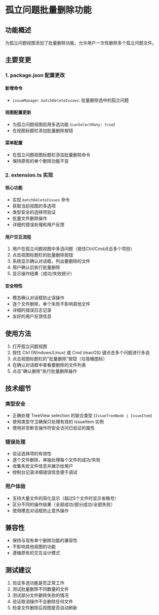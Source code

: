 # 孤立问题批量删除功能

## 功能概述

为孤立问题视图添加了批量删除功能，允许用户一次性删除多个孤立问题文件。

## 主要变更

### 1. package.json 配置更改

#### 新增命令
- `issueManager.batchDeleteIssues`: 批量删除选中的孤立问题

#### 视图配置更新
- 为孤立问题视图启用多选功能 (`canSelectMany: true`)
- 在视图标题栏添加批量删除按钮

#### 菜单配置
- 在孤立问题视图标题栏添加批量删除命令
- 保持原有的单个删除功能不变

### 2. extension.ts 实现

#### 核心功能
- 实现 `batchDeleteIssues` 命令
- 获取当前视图的多选项
- 类型安全的选择项验证
- 批量文件删除操作
- 详细的错误处理和用户反馈

#### 用户交互流程
1. 用户在孤立问题视图中多选问题（按住Ctrl/Cmd点击多个项目）
2. 点击视图标题栏的批量删除按钮
3. 系统显示确认对话框，列出要删除的文件
4. 用户确认后执行批量删除
5. 显示操作结果（成功/失败统计）

#### 安全特性
- 模态确认对话框防止误操作
- 逐个文件删除，单个失败不影响其他文件
- 详细的错误日志记录
- 友好的用户反馈信息

## 使用方法

1. 打开孤立问题视图
2. 按住 Ctrl (Windows/Linux) 或 Cmd (macOS) 键点击多个问题进行多选
3. 点击视图标题栏的"批量删除"按钮（垃圾桶图标）
4. 在确认对话框中查看要删除的文件列表
5. 点击"确认删除"执行批量删除操作

## 技术细节

### 类型安全
- 正确处理 TreeView selection 的联合类型 (`IssueTreeNode | IssueItem`)
- 使用类型守卫确保只处理有效的 IssueItem 实例
- 使用非空断言操作符安全访问已验证的属性

### 错误处理
- 验证选择项的有效性
- 逐个文件删除，单独处理每个文件的成功/失败
- 收集失败文件信息并展示给用户
- 控制台记录详细错误信息便于调试

### 用户体验
- 支持大量文件的简化显示（超过5个文件时显示省略号）
- 区分不同的操作结果（全部成功/部分成功/全部失败）
- 使用模态对话框防止意外操作

## 兼容性

- 保持与现有单个删除功能的兼容性
- 不影响其他视图的功能
- 遵循原有的交互设计模式

## 测试建议

1. 验证多选功能是否正常工作
2. 测试批量删除不同数量的文件
3. 测试部分文件删除失败的情况
4. 验证取消操作不会删除任何文件
5. 检查文件删除后视图是否自动刷新
